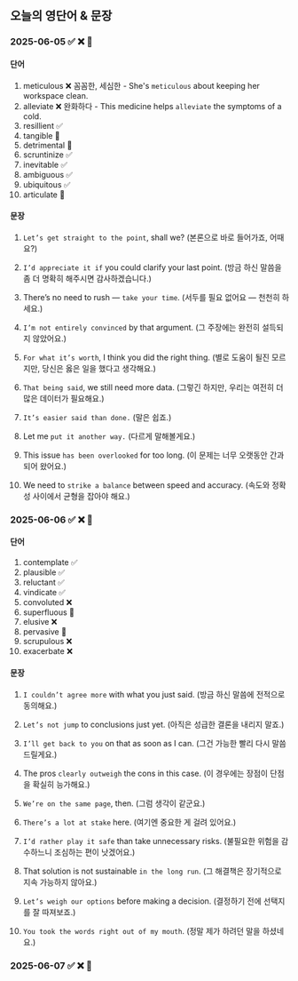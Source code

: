 ## 오늘의 영단어 & 문장  

### 2025-06-05 ✅ ❌ 🔄

#### 단어

1. meticulous ❌ 꼼꼼한, 세심한 - She's `meticulous` about keeping her workspace clean.
2. alleviate ❌ 완화하다 - This medicine helps `alleviate` the symptoms of a cold.
3. resillient ✅
4. tangible 🔄
5. detrimental 🔄
6. scruntinize ✅
7. inevitable ✅
8. ambiguous ✅
9. ubiquitous ✅
10. articulate 🔄

#### 문장

1. `Let’s get straight to the point`, shall we?
(본론으로 바로 들어가죠, 어때요?)

2. `I’d appreciate it if` you could clarify your last point.
(방금 하신 말씀을 좀 더 명확히 해주시면 감사하겠습니다.)

3. There’s no need to rush — `take your time`.
(서두를 필요 없어요 — 천천히 하세요.)

4. `I’m not entirely convinced` by that argument.
(그 주장에는 완전히 설득되지 않았어요.)

5. `For what it’s worth`, I think you did the right thing.
(별로 도움이 될진 모르지만, 당신은 옳은 일을 했다고 생각해요.)

6. `That being said`, we still need more data.
(그렇긴 하지만, 우리는 여전히 더 많은 데이터가 필요해요.)

7. `It’s easier said than done.`
(말은 쉽죠.)

8. Let me `put it another way.` 
(다르게 말해볼게요.)

9. This issue `has been overlooked` for too long. 
(이 문제는 너무 오랫동안 간과되어 왔어요.)

10. We need to `strike a balance` between speed and accuracy. 
(속도와 정확성 사이에서 균형을 잡아야 해요.)

### 2025-06-06 ✅ ❌ 🔄

#### 단어

1. contemplate ✅
2. plausible ✅
3. reluctant ✅
4. vindicate ✅
5. convoluted ❌
6. superfluous 🔄
7. elusive ❌
8. pervasive 🔄
9. scrupulous ❌
10. exacerbate ❌

#### 문장

1. `I couldn’t agree more` with what you just said.
(방금 하신 말씀에 전적으로 동의해요.)

2. `Let’s not jump` to conclusions just yet.
(아직은 성급한 결론을 내리지 말죠.)

3. `I’ll get back to you` on that as soon as I can.
(그건 가능한 빨리 다시 말씀드릴게요.)

4. The pros `clearly outweigh` the cons in this case.
(이 경우에는 장점이 단점을 확실히 능가해요.)

5. `We’re on the same page`, then.
(그럼 생각이 같군요.)

6. `There’s a lot at stake` here.
(여기엔 중요한 게 걸려 있어요.)

7. `I’d rather play it safe` than take unnecessary risks.
(불필요한 위험을 감수하느니 조심하는 편이 낫겠어요.)

8. That solution is not sustainable `in the long run`.
(그 해결책은 장기적으로 지속 가능하지 않아요.)

9. `Let’s weigh our options` before making a decision.
(결정하기 전에 선택지를 잘 따져보죠.)

10. `You took the words right out of my mouth`.
(정말 제가 하려던 말을 하셨네요.)

### 2025-06-07 ✅ ❌ 🔄